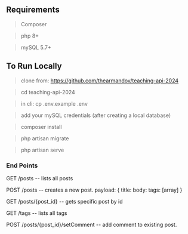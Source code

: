 ## Requirements
> Composer 

> php 8+

> mySQL 5.7+


## To Run Locally

> clone from: https://github.com/thearmandov/teaching-api-2024

> cd teaching-api-2024

> in cli: cp .env.example .env 

> add your mySQL credentials (after creating a local database)

> composer install

> php artisan migrate

> php artisan serve


### End Points

GET /posts -- lists all posts

POST /posts -- creates a new post.
    payload: { 
        title: <string>
        body: <string>
        tags: [array]
     }

GET /posts/{post_id} -- gets specific post by id

GET /tags -- lists all tags

POST /posts/{post_id}/setComment -- add comment to existing post.